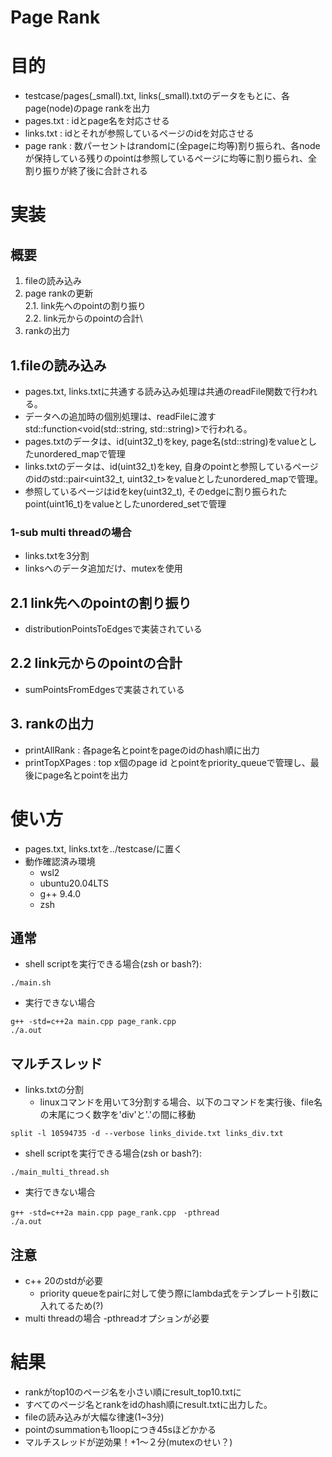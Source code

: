 Page Rank
=

# 目的
* testcase/pages(_small).txt, links(_small).txtのデータをもとに、各page(node)のpage rankを出力
* pages.txt : idとpage名を対応させる
* links.txt : idとそれが参照しているページのidを対応させる
* page rank : 数パーセントはrandomに(全pageに均等)割り振られ、各nodeが保持している残りのpointは参照しているページに均等に割り振られ、全割り振りが終了後に合計される


# 実装
## 概要
1. fileの読み込み
2. page rankの更新 \
2.1. link先へのpointの割り振り\
2.2. link元からのpointの合計\
3. rankの出力

## 1.fileの読み込み
* pages.txt, links.txtに共通する読み込み処理は共通のreadFile関数で行われる。
* データへの追加時の個別処理は、readFileに渡すstd::function<void(std::string, std::string)>で行われる。
* pages.txtのデータは、id(uint32_t)をkey, page名(std::string)をvalueとしたunordered_mapで管理
* links.txtのデータは、id(uint32_t)をkey, 自身のpointと参照しているページのidのstd::pair<uint32_t, uint32_t>をvalueとしたunordered_mapで管理。
* 参照しているページはidをkey(uint32_t), そのedgeに割り振られたpoint(uint16_t)をvalueとしたunordered_setで管理

### 1-sub multi threadの場合
* links.txtを3分割
* linksへのデータ追加だけ、mutexを使用

## 2.1 link先へのpointの割り振り
* distributionPointsToEdgesで実装されている

## 2.2 link元からのpointの合計
* sumPointsFromEdgesで実装されている

## 3. rankの出力
* printAllRank : 各page名とpointをpageのidのhash順に出力
* printTopXPages : top x個のpage id とpointをpriority_queueで管理し、最後にpage名とpointを出力

# 使い方
* pages.txt, links.txtを../testcase/に置く
* 動作確認済み環境
    * wsl2
    * ubuntu20.04LTS
    * g++ 9.4.0
    * zsh
## 通常
* shell scriptを実行できる場合(zsh or bash?):
```
./main.sh
```
* 実行できない場合
```
g++ -std=c++2a main.cpp page_rank.cpp
./a.out
```
## マルチスレッド
* links.txtの分割
    * linuxコマンドを用いて3分割する場合、以下のコマンドを実行後、file名の末尾につく数字を'div'と'.'の間に移動
```
split -l 10594735 -d --verbose links_divide.txt links_div.txt
```

* shell scriptを実行できる場合(zsh or bash?):
```
./main_multi_thread.sh
```
* 実行できない場合
```
g++ -std=c++2a main.cpp page_rank.cpp　-pthread
./a.out
```
## 注意
* c++ 20のstdが必要
    * priority queueをpairに対して使う際にlambda式をテンプレート引数に入れてるため(?)
* multi threadの場合 -pthreadオプションが必要
# 結果
* rankがtop10のページ名を小さい順にresult_top10.txtに
* すべてのページ名とrankをidのhash順にresult.txtに出力した。
* fileの読み込みが大幅な律速(1~3分)
* pointのsummationも1loopにつき45sほどかかる
* マルチスレッドが逆効果！+1～２分(mutexのせい？)
